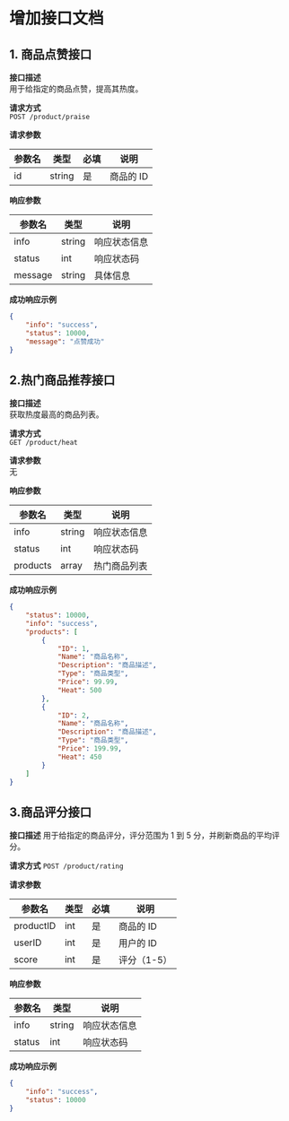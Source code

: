 # 增加接口文档

## 1. 商品点赞接口  

**接口描述**  
用于给指定的商品点赞，提高其热度。

**请求方式**  
`POST /product/praise`  

**请求参数**  

| 参数名 | 类型   | 必填 | 说明       |
|--------|--------|------|------------|
| id     | string | 是   | 商品的 ID |

**响应参数**  

| 参数名  | 类型   | 说明         |
|---------|--------|-------------|
| info    | string | 响应状态信息 |
| status  | int    | 响应状态码   |
| message | string | 具体信息     |

**成功响应示例**  

```json
{
    "info": "success",
    "status": 10000,
    "message": "点赞成功"
}
```
## 2.热门商品推荐接口  

**接口描述**  
获取热度最高的商品列表。

**请求方式**  
`GET /product/heat`  

**请求参数**  
无  

**响应参数**  

| 参数名   | 类型    | 说明         |
|---------|--------|-------------|
| info    | string | 响应状态信息 |
| status  | int    | 响应状态码   |
| products | array | 热门商品列表 |

**成功响应示例**  

```json
{
    "status": 10000,
    "info": "success",
    "products": [
        {
            "ID": 1,
            "Name": "商品名称",
            "Description": "商品描述",
            "Type": "商品类型",
            "Price": 99.99,
            "Heat": 500
        },
        {
            "ID": 2,
            "Name": "商品名称",
            "Description": "商品描述",
            "Type": "商品类型",
            "Price": 199.99,
            "Heat": 450
        }
    ]
}
```

## 3.商品评分接口

**接口描述**
用于给指定的商品评分，评分范围为 1 到 5 分，并刷新商品的平均评分。

**请求方式**
`POST /product/rating`

**请求参数**

| 参数名     | 类型  | 必填 | 说明          |
|-----------|------|------|--------------|
| productID | int  | 是   | 商品的 ID    |
| userID    | int  | 是   | 用户的 ID    |
| score     | int  | 是   | 评分（1-5） |

**响应参数**  

| 参数名  | 类型   | 说明         |
|---------|--------|-------------|
| info    | string | 响应状态信息 |
| status  | int    | 响应状态码   |

**成功响应示例**  

```json
{
    "info": "success",
    "status": 10000
}
